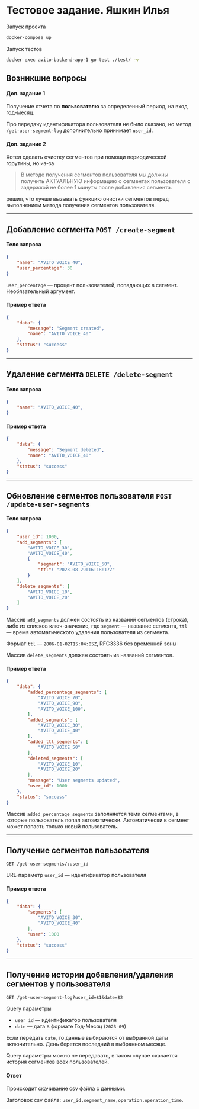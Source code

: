 # Тестовое задание. Яшкин Илья

Запуск проекта

```sh
docker-compose up
```

Запуск тестов

```sh
docker exec avito-backend-app-1 go test ./test/ -v
```
## Возникшие вопросы
#### Доп. задание 1

Получение отчета по **пользователю** за определенный период, на вход год-месяц.

Про передачу идентификатора пользователя не было сказано, но метод ```/get-user-segment-log``` дополнительно принимает ```user_id```.

#### Доп. задание 2

Хотел сделать очистку сегментов при помощи периодической горутины, но из-за

> В методе получения сегментов пользователя мы должны получить АКТУАЛЬНУЮ информацию о сегментах пользователя с задержкой не более 1 минуты после добавления сегмента.

решил, что лучше вызывать функцию очистки сегментов перед выполнением метода получения сегментов пользователя.

---

## Добавление сегмента ```POST /create-segment```
#### Тело запроса
```json
{
    "name": "AVITO_VOICE_40",
    "user_percentage": 30
}
```
```user_percentage``` — процент пользователей, попадающих в сегмент. Необязательный аргумент.
#### Пример ответа
```json
{
    "data": {
        "message": "Segment created",
        "name": "AVITO_VOICE_40"
    },
    "status": "success"
}
```
---

## Удаление сегмента ```DELETE /delete-segment```
#### Тело запроса
```json
{
    "name": "AVITO_VOICE_40",
}
```
#### Пример ответа
```json
{
    "data": {
        "message": "Segment deleted",
        "name": "AVITO_VOICE_40"
    },
    "status": "success"
}
```
---

## Обновление сегментов пользователя ```POST /update-user-segments```
#### Тело запроса
```json
{
    "user_id": 1000,
    "add_segments": [
        "AVITO_VOICE_30",
        "AVITO_VOICE_40",
        {
            "segment": "AVITO_VOICE_50",
            "ttl": "2023-08-29T16:18:17Z"
        }
    ],
    "delete_segments": [
        "AVITO_VOICE_10",
        "AVITO_VOICE_20"
    ]
}
```
Массив ```add_segments``` должен состоять из названий сегментов (строка), либо из списков ключ-значение, где ```segment``` — название сегмента, ```ttl``` — время автоматического удаления пользователя из сегмента.

Формат ```ttl``` — ```2006-01-02T15:04:05Z```, RFC3336 без временной зоны

Массив ```delete_segments``` должен состоять из названий сегментов.

#### Пример ответа
```json
{
    "data": {
        "added_percentage_segments": [
            "AVITO_VOICE_70",
            "AVITO_VOICE_90",
            "AVITO_VOICE_100",
        ],
        "added_segments": [
            "AVITO_VOICE_30",
            "AVITO_VOICE_40"
        ],
        "added_ttl_segments": [
            "AVITO_VOICE_50"
        ],
        "deleted_segments": [
            "AVITO_VOICE_10",
            "AVITO_VOICE_20"
        ],
        "message": "User segments updated",
        "user_id": 1000
    },
    "status": "success"
}
```

Массив ```added_percentage_segments``` заполняется теми сегментами, в которые пользователь попал автоматически. Автоматически в сегмент может попасть только новый пользователь.

---

## Получение сегментов пользователя
```GET /get-user-segments/:user_id```

URL-параметр ```user_id``` — идентификатор пользователя

#### Пример ответа
```json
{
    "data": {
        "segments": [
            "AVITO_VOICE_30",
            "AVITO_VOICE_40"
        ],
        "user": 1000
    },
    "status": "success"
}
```
---

## Получение истории добавления/удаления сегментов у пользователя
```GET /get-user-segment-log?user_id=$1&date=$2```

Query параметры
* ```user_id``` — идентификатор пользователя
* ```date``` — дата в формате Год-Месяц (```2023-09```)

Если передать ```date```, то данные выбираются от выбранной даты включительно. День берется последний в выбранном месяце.

Query параметры можно не передавать, в таком случае скачается история сегментов всех пользователей.

#### Ответ
Происходит скачивание csv файла с данными.

Заголовок csv файла: ```user_id,segment_name,operation,operation_time```.

